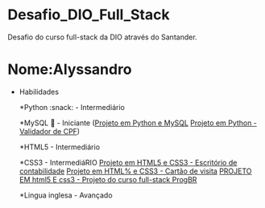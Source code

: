 # Desafio_DIO_Full_Stack
Desafio do curso full-stack da DIO através do Santander.

# Nome:Alyssandro

* Habilidades    

   *Python :snack: - Intermediário

   *MySQL :game_die: - Iniciante
([Projeto em Python e MySQL](https://github.com/Alyssandro1771415/Python_TECHDATA)
[Projeto em Python - Validador de CPF](https://github.com/Alyssandro1771415/Validador_de_CPF))

   *HTML5 - Intermediário

   *CSS3 - IntermediáRIO
   [Projeto em HTML5 e CSS3 - Escritório de contabilidade](https://github.com/Alyssandro1771415/LandingPage-EscritorioContabil)
   [Projeto em HTML% e CSS3 - Cartão de visita](https://github.com/Alyssandro1771415/Cart-o_de_visita_web)
   [PROJETO EM html5 E css3 - Projeto do curso full-stack ProgBR](https://github.com/Alyssandro1771415/LandingPage_CursoFullstackProgBR)

   *Lingua inglesa - Avançado

